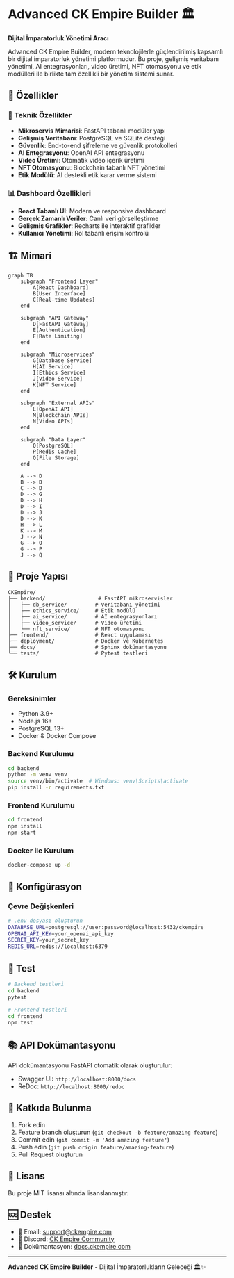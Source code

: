# Advanced CK Empire Builder 🏛️

**Dijital İmparatorluk Yönetimi Aracı**

Advanced CK Empire Builder, modern teknolojilerle güçlendirilmiş kapsamlı bir dijital imparatorluk yönetimi platformudur. Bu proje, gelişmiş veritabanı yönetimi, AI entegrasyonları, video üretimi, NFT otomasyonu ve etik modülleri ile birlikte tam özellikli bir yönetim sistemi sunar.

## 🚀 Özellikler

### 🔧 Teknik Özellikler
- **Mikroservis Mimarisi**: FastAPI tabanlı modüler yapı
- **Gelişmiş Veritabanı**: PostgreSQL ve SQLite desteği
- **Güvenlik**: End-to-end şifreleme ve güvenlik protokolleri
- **AI Entegrasyonu**: OpenAI API entegrasyonu
- **Video Üretimi**: Otomatik video içerik üretimi
- **NFT Otomasyonu**: Blockchain tabanlı NFT yönetimi
- **Etik Modülü**: AI destekli etik karar verme sistemi

### 📊 Dashboard Özellikleri
- **React Tabanlı UI**: Modern ve responsive dashboard
- **Gerçek Zamanlı Veriler**: Canlı veri görselleştirme
- **Gelişmiş Grafikler**: Recharts ile interaktif grafikler
- **Kullanıcı Yönetimi**: Rol tabanlı erişim kontrolü

## 🏗️ Mimari

```mermaid
graph TB
    subgraph "Frontend Layer"
        A[React Dashboard]
        B[User Interface]
        C[Real-time Updates]
    end
    
    subgraph "API Gateway"
        D[FastAPI Gateway]
        E[Authentication]
        F[Rate Limiting]
    end
    
    subgraph "Microservices"
        G[Database Service]
        H[AI Service]
        I[Ethics Service]
        J[Video Service]
        K[NFT Service]
    end
    
    subgraph "External APIs"
        L[OpenAI API]
        M[Blockchain APIs]
        N[Video APIs]
    end
    
    subgraph "Data Layer"
        O[PostgreSQL]
        P[Redis Cache]
        Q[File Storage]
    end
    
    A --> D
    B --> D
    C --> D
    D --> G
    D --> H
    D --> I
    D --> J
    D --> K
    H --> L
    K --> M
    J --> N
    G --> O
    G --> P
    J --> Q
```

## 📁 Proje Yapısı

```
CKEmpire/
├── backend/                 # FastAPI mikroservisler
│   ├── db_service/         # Veritabanı yönetimi
│   ├── ethics_service/     # Etik modülü
│   ├── ai_service/         # AI entegrasyonları
│   ├── video_service/      # Video üretimi
│   └── nft_service/        # NFT otomasyonu
├── frontend/               # React uygulaması
├── deployment/             # Docker ve Kubernetes
├── docs/                   # Sphinx dokümantasyonu
└── tests/                  # Pytest testleri
```

## 🛠️ Kurulum

### Gereksinimler
- Python 3.9+
- Node.js 16+
- PostgreSQL 13+
- Docker & Docker Compose

### Backend Kurulumu

```bash
cd backend
python -m venv venv
source venv/bin/activate  # Windows: venv\Scripts\activate
pip install -r requirements.txt
```

### Frontend Kurulumu

```bash
cd frontend
npm install
npm start
```

### Docker ile Kurulum

```bash
docker-compose up -d
```

## 🔧 Konfigürasyon

### Çevre Değişkenleri

```bash
# .env dosyası oluşturun
DATABASE_URL=postgresql://user:password@localhost:5432/ckempire
OPENAI_API_KEY=your_openai_api_key
SECRET_KEY=your_secret_key
REDIS_URL=redis://localhost:6379
```

## 🧪 Test

```bash
# Backend testleri
cd backend
pytest

# Frontend testleri
cd frontend
npm test
```

## 📚 API Dokümantasyonu

API dokümantasyonu FastAPI otomatik olarak oluşturulur:
- Swagger UI: `http://localhost:8000/docs`
- ReDoc: `http://localhost:8000/redoc`

## 🤝 Katkıda Bulunma

1. Fork edin
2. Feature branch oluşturun (`git checkout -b feature/amazing-feature`)
3. Commit edin (`git commit -m 'Add amazing feature'`)
4. Push edin (`git push origin feature/amazing-feature`)
5. Pull Request oluşturun

## 📄 Lisans

Bu proje MIT lisansı altında lisanslanmıştır.

## 🆘 Destek

- 📧 Email: support@ckempire.com
- 💬 Discord: [CK Empire Community](https://discord.gg/ckempire)
- 📖 Dokümantasyon: [docs.ckempire.com](https://docs.ckempire.com)

---

**Advanced CK Empire Builder** - Dijital İmparatorlukların Geleceği 🏛️✨ 